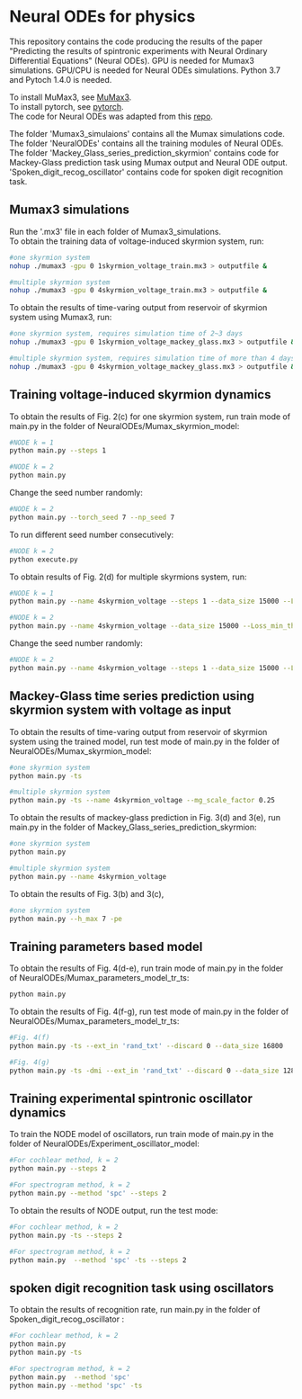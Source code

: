 # Neural ODEs for physics
This repository contains the code producing the results of the paper "Predicting  the results of spintronic experiments with Neural Ordinary Differential Equations" (Neural ODEs). GPU is needed for Mumax3 simulations. GPU/CPU is needed for Neural ODEs simulations. Python 3.7 and Pytoch 1.4.0 is needed.

To install MuMax3, see [MuMax3](https://github.com/mumax/3).   
To install pytorch, see [pytorch](https://pytorch.org/).    
The code for Neural ODEs was adapted from this [repo](https://github.com/rtqichen/torchdiffeq).   

The folder 'Mumax3_simulaions' contains all the Mumax simulations code. The folder 'NeuralODEs' contains all the training modules of Neural ODEs. The folder 'Mackey_Glass_series_prediction_skyrmion' contains code for Mackey-Glass prediction task using Mumax output and Neural ODE output. 'Spoken_digit_recog_oscillator' contains code for spoken digit recognition task.

## Mumax3 simulations

Run the '.mx3' file in each folder of Mumax3_simulations.  
To obtain the training data of voltage-induced skyrmion system, run:
```sh
#one skyrmion system
nohup ./mumax3 -gpu 0 1skyrmion_voltage_train.mx3 > outputfile &
``` 
```sh
#multiple skyrmion system
nohup ./mumax3 -gpu 0 4skyrmion_voltage_train.mx3 > outputfile &
``` 
To obtain the results of time-varing output from reservoir of skyrmion system using Mumax3, run:
```sh
#one skyrmion system, requires simulation time of 2~3 days
nohup ./mumax3 -gpu 0 1skyrmion_voltage_mackey_glass.mx3 > outputfile &
``` 
```sh
#multiple skyrmion system, requires simulation time of more than 4 days
nohup ./mumax3 -gpu 0 4skyrmion_voltage_mackey_glass.mx3 > outputfile &
``` 

## Training voltage-induced skyrmion dynamics  

To obtain the results of Fig. 2(c) for one skyrmion system, run train mode of main.py in the folder of NeuralODEs/Mumax_skyrmion_model:  
```sh
#NODE k = 1
python main.py --steps 1   
```
```sh
#NODE k = 2
python main.py  
```
Change the seed number randomly:  
```sh
#NODE k = 2
python main.py --torch_seed 7 --np_seed 7   
```
To run different seed number consecutively:
```sh
#NODE k = 2
python execute.py    
```

To obtain results of Fig. 2(d) for multiple skyrmions system, run:  
```sh
#NODE k = 1
python main.py --name 4skyrmion_voltage --steps 1 --data_size 15000 --Loss_min_th 5e-3  
```
```sh
#NODE k = 2
python main.py --name 4skyrmion_voltage --data_size 15000 --Loss_min_th 5e-3  
```
Change the seed number randomly:  
```sh
#NODE k = 2
python main.py --name 4skyrmion_voltage --steps 1 --data_size 15000 --Loss_min_th 5e-3 --torch_seed 8 --np_seed 10   
```
## Mackey-Glass time series prediction using skyrmion system with voltage as input
To obtain the results of time-varing output from reservoir of skyrmion system using the trained model, run test mode of main.py in the folder of NeuralODEs/Mumax_skyrmion_model:
```sh
#one skyrmion system
python main.py -ts   
```
```sh
#multiple skyrmion system
python main.py -ts --name 4skyrmion_voltage --mg_scale_factor 0.25
```
To obtain the results of mackey-glass prediction in Fig. 3(d) and 3(e), run main.py in the folder of Mackey_Glass_series_prediction_skyrmion:  
```sh
#one skyrmion system
python main.py 
```
```sh
#multiple skyrmion system
python main.py --name 4skyrmion_voltage
```
To obtain the results of Fig. 3(b) and 3(c),  
```sh
#one skyrmion system
python main.py --h_max 7 -pe
```
## Training parameters based model
To obtain the results of Fig. 4(d-e), run train mode of main.py in the folder of NeuralODEs/Mumax_parameters_model_tr_ts:  
```sh
python main.py 
```
To obtain the results of Fig. 4(f-g), run test mode of main.py in the folder of NeuralODEs/Mumax_parameters_model_tr_ts:  
```sh
#Fig. 4(f)
python main.py -ts --ext_in 'rand_txt' --discard 0 --data_size 16800
```
```sh
#Fig. 4(g)
python main.py -ts -dmi --ext_in 'rand_txt' --discard 0 --data_size 12800 --num_pars 16
```
## Training experimental spintronic oscillator dynamics
To train the NODE model of oscillators, run train mode of main.py in the folder of NeuralODEs/Experiment_oscillator_model:  
```sh
#For cochlear method, k = 2
python main.py --steps 2
```
```sh
#For spectrogram method, k = 2
python main.py --method 'spc' --steps 2
```
To obtain the results of NODE output, run the test mode:
```sh
#For cochlear method, k = 2
python main.py -ts --steps 2
```
```sh
#For spectrogram method, k = 2
python main.py  --method 'spc' -ts --steps 2
```
## spoken digit recognition task using oscillators
To obtain the results of recognition rate, run main.py in the folder of Spoken_digit_recog_oscillator :
```sh
#For cochlear method, k = 2
python main.py 
python main.py -ts 
```
```sh
#For spectrogram method, k = 2
python main.py  --method 'spc' 
python main.py --method 'spc' -ts 
```
 
 
 
 
 
